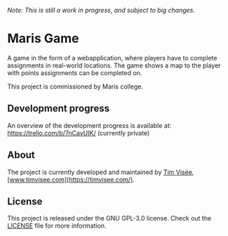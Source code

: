 *Note: This is still a work in progress, and subject to big changes.*

# Maris Game
A game in the form of a webapplication, where players have to complete
assignments in real-world locations. The game shows a map to the player with
points assignments can be completed on.

This project is commissioned by Maris college.

## Development progress
An overview of the development progress is available at:  
https://trello.com/b/7nCavUIK/ (currently private)

## About
The project is currently developed and maintained by [Tim Visée](https://github.com/timvisee/), [www.timvisee.com](https://timvisee.com/).

## License
This project is released under the GNU GPL-3.0 license. Check out the [LICENSE](LICENSE) file for more information.

